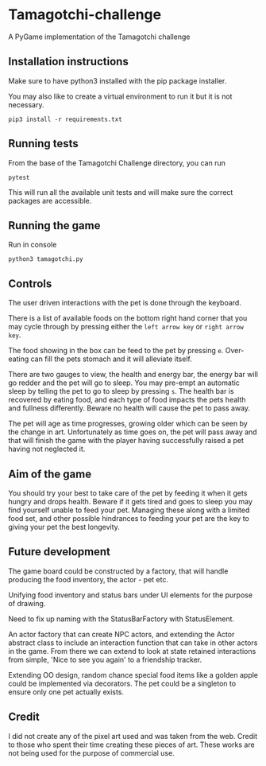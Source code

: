 # Tamagotchi-challenge
A PyGame implementation of the Tamagotchi challenge

## Installation instructions

Make sure to have python3 installed with the pip package installer.

You may also like to create a virtual environment to run it but it is not necessary.

`pip3 install -r requirements.txt`

## Running tests

From the base of the Tamagotchi Challenge directory, you can run

`pytest`

This will run all the available unit tests and will make sure the correct packages are accessible.

## Running the game

Run in console

`python3 tamagotchi.py`

## Controls

The user driven interactions with the pet is done through the keyboard.

There is a list of available foods on the bottom right hand corner that 
you may cycle through by pressing either the `left arrow key` or 
`right arrow key`.

The food showing in the box can be feed to the pet by pressing `e`.
Over-eating can fill the pets stomach and it will alleviate itself.

There are two gauges to view, the health and energy bar, the energy
bar will go redder and the pet will go to sleep. You may pre-empt an
automatic sleep by telling the pet to go to sleep by pressing `s`. The
health bar is recovered by eating food, and each type of food impacts
the pets health and fullness differently. Beware no health will cause
the pet to pass away.

The pet will age as time progresses, growing older which can be seen
by the change in art. Unfortunately as time goes on, the pet will
pass away and that will finish the game with the player having
successfully raised a pet having not neglected it.

## Aim of the game

You should try your best to take care of the pet by feeding it when
it gets hungry and drops health. Beware if it gets tired and goes to
sleep you may find yourself unable to feed your pet. Managing these
along with a limited food set, and other possible hindrances to feeding
your pet are the key to giving your pet the best longevity.

## Future development

The game board could be constructed by a factory, that will handle
producing the food inventory, the actor - pet etc.

Unifying food inventory and status bars under UI elements for the
purpose of drawing.

Need to fix up naming with the StatusBarFactory with StatusElement.

An actor factory that can create NPC actors, and extending the Actor
abstract class to include an interaction function that can take in
other actors in the game. From there we can extend to look at state
retained interactions from simple, 'Nice to see you again' to a
friendship tracker.

Extending OO design, random chance special food items like a golden apple 
could be implemented via decorators. The pet could be a singleton to 
ensure only one pet actually exists.

## Credit

I did not create any of the pixel art used and was taken from the web. Credit
to those who spent their time creating these pieces of art. These works are
not being used for the purpose of commercial use.